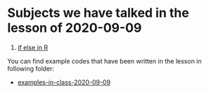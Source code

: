 # Subjects we have talked in the lesson of 2020-09-09


1. [if else in R](https://www.datamentor.io/r-programming/if-else-statement/)



You can find example codes that have been written in the lesson in following folder:
 - [examples-in-class-2020-09-09](source-files-2020/r-course-jacobs-2020-09-09.zip)


